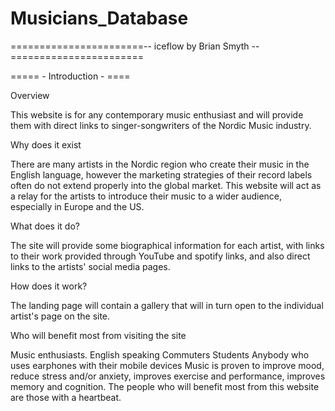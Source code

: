 # Musicians_Database

=======================-- iceflow by Brian Smyth --=======================

===== - Introduction - ====

Overview

This website is for any contemporary music enthusiast and will provide them with direct links to singer-songwriters of the Nordic Music industry.

Why does it exist

There are many artists in the Nordic region who create their music in the English language, however the marketing strategies of their record labels often do not extend properly into the global market. This website will act as a relay for the artists to introduce their music to a wider audience, especially in Europe and the US.

What does it do?

The site will provide some biographical information for each artist, with links to their work provided through YouTube and spotify links, and also direct links to the artists' social media pages.

How does it work?

The landing page will contain a gallery that will in turn open to the individual artist's page on the site.

Who will benefit most from visiting the site

Music enthusiasts.
English speaking
Commuters
Students
Anybody who uses earphones with their mobile devices
Music is proven to improve mood, reduce stress and/or anxiety, improves exercise and performance, improves memory and cognition. The people who will benefit most from this website are those with a heartbeat.

